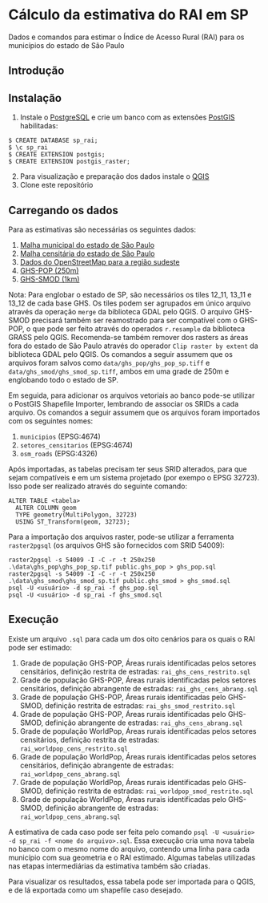 # Cálculo da estimativa do RAI em SP
Dados e comandos para estimar o Índice de Acesso Rural (RAI) para os municípios do estado de São Paulo

## Introdução

## Instalação

1. Instale o [PostgreSQL](https://www.postgresql.org/) e crie um banco com as extensões [PostGIS](https://postgis.net/install/) habilitadas:

```
$ CREATE DATABASE sp_rai;
$ \c sp_rai
$ CREATE EXTENSION postgis;
$ CREATE EXTENSION postgis_raster;
```

2. Para visualização e preparação dos dados instale o [QGIS](https://www.qgis.org/en/site/)
3. Clone este repositório

## Carregando os dados

Para as estimativas são necessárias os seguintes dados: 

1. [Malha municipal do estado de São Paulo](https://www.ibge.gov.br/geociencias/organizacao-do-territorio/malhas-territoriais/26565-malhas-de-setores-censitarios-divisoes-intramunicipais.html?=&t=downloads)
2. [Malha censitária do estado de São Paulo](https://www.ibge.gov.br/geociencias/organizacao-do-territorio/malhas-territoriais/26565-malhas-de-setores-censitarios-divisoes-intramunicipais.html?=&t=downloads)
3. [Dados do OpenStreetMap para a região sudeste](https://download.geofabrik.de/south-america/brazil/sudeste.html)
4. [GHS-POP (250m)](https://ghsl.jrc.ec.europa.eu/download.php?ds=pop)
5. [GHS-SMOD (1km)](https://ghsl.jrc.ec.europa.eu/download.php?ds=smod)

Nota: Para englobar o estado de SP, são necessários os tiles 12_11, 13_11 e 13_12 de cada base GHS. Os tiles podem ser agrupados em único arquivo através da operação `merge` da biblioteca GDAL pelo QGIS. O arquivo GHS-SMOD precisará também ser reamostrado para ser compatível com o GHS-POP, o que pode ser feito através do operados `r.resample` da biblioteca GRASS pelo QGIS. Recomenda-se também remover dos rasters as áreas fora do estado de São Paulo através do operador `Clip raster by extent` da biblioteca GDAL pelo QGIS. Os comandos a seguir assumem que os arquivos foram salvos como `data/ghs_pop/ghs_pop_sp.tiff` e `data/ghs_smod/ghs_smod_sp.tiff`, ambos em uma grade de 250m e englobando todo o estado de SP.

Em seguida, para adicionar os arquivos vetoriais ao banco pode-se utilizar o PostGIS Shapefile Importer, lembrando de associar os SRIDs a cada arquivo. Os comandos a seguir assumem que os arquivos foram importados com os seguintes nomes:

1. `municipios` (EPSG:4674)
2. `setores_censitarios` (EPSG:4674)
3. `osm_roads` (EPSG:4326)

Após importadas, as tabelas precisam ter seus SRID alterados, para que sejam compatíveis e em um sistema projetado (por exempo o EPSG 32723). Isso pode ser realizado através do seguinte comando:

```
ALTER TABLE <tabela>
  ALTER COLUMN geom
  TYPE geometry(MultiPolygon, 32723)
  USING ST_Transform(geom, 32723);
```

Para a importação dos arquivos raster, pode-se utilizar a ferramenta `raster2pgsql` (os arquivos GHS são fornecidos com SRID 54009):

```
raster2pgsql -s 54009 -I -C -r -t 250x250 .\data\ghs_pop\ghs_pop_sp.tif public.ghs_pop > ghs_pop.sql
raster2pgsql -s 54009 -I -C -r -t 250x250 .\data\ghs_smod\ghs_smod_sp.tif public.ghs_smod > ghs_smod.sql
psql -U <usuário> -d sp_rai -f ghs_pop.sql
psql -U <usuário> -d sp_rai -f ghs_smod.sql
```

## Execução

Existe um arquivo `.sql` para cada um dos oito cenários para os quais o RAI pode ser estimado:

1. Grade de população GHS-POP, Áreas rurais identificadas pelos setores censitários, definição restrita de estradas:
    `rai_ghs_cens_restrito.sql`
3. Grade de população GHS-POP, Áreas rurais identificadas pelos setores censitários, definição abrangente de estradas:
    `rai_ghs_cens_abrang.sql`
6. Grade de população GHS-POP, Áreas rurais identificadas pelo GHS-SMOD, definição restrita de estradas:
    `rai_ghs_smod_restrito.sql`
8. Grade de população GHS-POP, Áreas rurais identificadas pelo GHS-SMOD, definição abrangente de estradas:
    `rai_ghs_cens_abrang.sql`
10. Grade de população WorldPop, Áreas rurais identificadas pelos setores censitários, definição restrita de estradas:
    `rai_worldpop_cens_restrito.sql`
12. Grade de população WorldPop, Áreas rurais identificadas pelos setores censitários, definição abrangente de estradas:
    `rai_worldpop_cens_abrang.sql`
14. Grade de população WorldPop, Áreas rurais identificadas pelo GHS-SMOD, definição restrita de estradas:
    `rai_worldpop_smod_restrito.sql`
16. Grade de população WorldPop, Áreas rurais identificadas pelo GHS-SMOD, definição abrangente de estradas:
    `rai_worldpop_cens_abrang.sql`

A estimativa de cada caso pode ser feita pelo comando `psql -U <usuário> -d sp_rai -f <nome do arquivo>.sql`. Essa execução cria uma nova tabela no banco com o mesmo nome do arquivo, contendo uma linha para cada município com sua geometria e o RAI estimado. Algumas tabelas utilizadas nas etapas intermediárias da estimativa também são criadas.

Para visualizar os resultados, essa tabela pode ser importada para o QGIS, e de lá exportada como um shapefile caso desejado.
